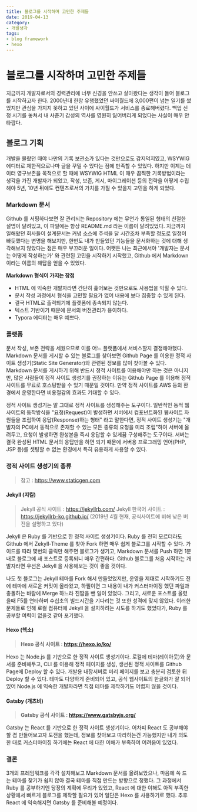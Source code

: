 ```yaml
---
title: 블로그를 시작하며 고민한 주제들
date: 2019-04-13
category:
- 개발생각
tags:
- blog framework
- hexo
---
```

# 블로그를 시작하며 고민한 주제들

 지금까지 개발자로서의 경력관리에 너무 신경을 안쓰고 살아왔다는 생각이 들어 블로그를 시작하고자 한다. 2000년대 한창 유행했었던 싸이월드에 3,000편이 넘는 일기를 썼었지만 관심을 가지지 못하고 있던 사이에 싸이월드가 서비스를 종료해버렸다. 백업 신청 시기를 놓쳐서 내 사춘기 감성의 역사를 영원히 잃어버리게 되었다는 사실이 매우 안타깝다.



## 블로그 기획

 개발을 몰랐던 때야 나만의 기록 보관소가 있다는 것만으로도 감지덕지였고, WSYWIG 에디터로 제한적으로나마 글을 꾸밀 수 있다는 점에 만족할 수 있었다. 하지만 이제는 데이터 영구보존을 목적으로 할 때에 WSYWIG HTML 이 매우 끔찍한 기록방법이라는 생각을 가진 개발자가 되었고, 작성, 보존, 게시, 마이그레이션 등의 전략을 어떻게 수립해야 5년, 10년 뒤에도 컨텐츠로서의 가치를 가질 수 있을지 고민을 하게 되었다.



### Markdown 문서

 Github 를 서핑하다보면 잘 관리되는 Repository 에는 무언가 통일된 형태의 친절한 설명이 달려있고, 이 파일에는 항상 README.md 라는 이름이 달려있었다. 지금까지 일해왔던 회사들이 설계문서는 커녕 소스에 주석을 달 시간조차 부족할 정도로 일정이 빠듯했다는 변명을 해보지만, 한번도 내가 만들었던 기능들을 문서화하는 것에 대해 생각해보지 않았다는 점은 매우 부끄러운 일이다. 어쨋든 나는 최근에서야 '개발자는 문서는 어떻게 작성하는가' 와 관련된 고민을 시작하기 시작했고, Github 에서 Markdown 이라는 이름의 해답을 얻을 수 있었다.

**Markdown 형식이 가지는 장점**

- HTML 에 익숙한 개발자라면 간단히 훑어보는 것만으로도 사용법을 익힐 수 있다.
- 문서 작성 과정에서 형식을 고민할 필요가 없어 내용에 보다 집중할 수 있게 된다.
- 결국 HTML로 출력되기에 플랫폼에 종속되지 않는다.
- 텍스트 기반이기 때문에 문서의 버전관리가 용이하다.
- Typora 에디터는 매우 예쁘다.



### 플랫폼

 문서 작성, 보존 전략을 세웠으므로 이를 어느 플랫폼에서 서비스할지 결정해야했다. Markdown 문서를 게시할 수 있는 블로그를 찾아보면 Github Page 를 이용한 정적 사이트 생성기(Static Site Generator)와 관련된 정보를 많이 찾아볼 수 있다. Markdown 문서를 게시하기 위해 반드시 정적 사이트를 이용해야만 하는 것은 아니지만, 많은 사람들이 정적 사이트 생성기를 권장하는 이유는 Github Page 를 이용해 정적 사이트를 무료로 호스팅받을 수 있기 때문일 것이다. 만약 정적 사이트를 AWS 등의 환경에서 운영한다면 비용절감의 효과도 기대할 수 있다.

 정적 사이트 생성기는 말 그대로 정적 사이트를 생성해주는 도구이다. 일반적인 동적 웹사이트의 동작방식을 "요청(Request)이 발생하면 서버에서 컴포넌트화된 웹사이트 자원들을 조립하여 응답(Response)하는 형태" 라고 말한다면, 정적 사이트 생성기는 "개발자의 PC에서 동적으로 존재할 수 있는 모든 종류의 요청을 미리 조립"하여 서버에 올려두고, 요청이 발생하면 완성본을 즉시 응답할 수 있게끔 구성해주는 도구이다. 서버는 결국 완성된 HTML 문서의 응답만을 하면 되기 때문에 서버용 프로그래밍 언어(PHP, JSP 등)를 셋팅할 수 없는 환경에서 특히 유용하게 사용할 수 있다.



### 정적 사이트 생성기의 종류

>참고 : <https://www.staticgen.com>



#### Jekyll (지킬)

>Jekyll 공식 사이트 : <https://jekyllrb.com/>
>Jekyll 한국어 사이트 : <https://jekyllrb-ko.github.io/>
>(2019년 4월 현재, 공식사이트에 비해 낮은 버전을 설명하고 있다)

 Jekyll 은 Ruby 를 기반으로 한 정적 사이트 생성기이다. Ruby 를 전혀 모르더라도 Github 에서 Zekyll-Theme 를 찾아 Fork 하면 매우 쉽게 블로그를 시작할 수 있다. 가이드를 따라 몇번의 클릭만 해주면 블로그가 생기고, Markdown 문서를 Push 하면 1분 내로 블로그에 새 포스트로 등록되니 매우 간편하다. Github 블로그를 처음 시작하는 개발자라면 우선은 Jekyll 을 사용해보는 것이 좋을 것이다.

 나도 첫 블로그는 Jekyll 테마를 Fork 해서 만들었었지만, 운영을 제대로 시작하기도 전에 테마에 새로운 커밋이 올라왔고, 하필이면 그 내용이 내가 커스터마이징 했던 파일과 충돌하는 바람에 Merge 하느라 진땀을 뺀 일이 있었다. 그리고, 새로운 포스트를 올렸을때 F5를 연타하며 수십초의 빌드시간을 기다리는 것 또한 성격에 맞지 않았다. 이러한 문제들로 인해 로컬 컴퓨터에 Jekyll 을 설치하려는 시도를 하기도 했었다가, Ruby 를 공부할 여력이 없을것 같아 포기했다.



#### Hexo (헥소)

>**Hexo 공식 사이트 : <https://hexo.io/ko/>**

 Hexo 는 Node.js 를 기반으로 한 정적 사이트 생성기이다. 로컬에 테마(레이아웃)와 문서를 준비해두고, CLI 를 이용해 정적 페이지를 생성, 생선된 정적 사이트를 Github Page에 Deploy 할 수 있다. 개발용 내장서버로 미리 페이지를 보고 충분히 검토한 뒤 Deploy 할 수 있다. 테마도 다양하게 준비되어 있고, 공식 웹사이트의 한글화가 잘 되어있어 Node.js 에 익숙한 개발자라면 직접 테마를 제작하기도 어렵지 않을 것이다. 



#### Gatsby (개츠비)

>**Gatsby 공식 사이트 : <https://www.gatsbyjs.org/>**

 Gatsby 는 React 를 기반으로 한 정적 사이트 생성기이다. 어차피 React 도 공부해야할 겸 만들어보고자 도전을 했는데, 정보를 찾아보고 따라하는건 가능했지만 내가 의도한 대로 커스터마이징 하기에는 React 에 대한 이해가 부족하여 어려움이 있었다.



### 결론

 3개의 프레임워크를 각각 설치해보고 Markdown 문서를 올려보았으나, 마음에 쏙 드는 테마를 찾기가 쉽지 않아 결국 테마를 직접 만드는 방향으로 정했다. 그 과정에서 Ruby 를 공부하기엔 당장의 계획에 무리가 있었고, React 에 대한 이해도 아직 부족한 상황에서 빠르게 블로그를 제작할 필요가 있어 일단은 Hexo 를 사용하기로 했다. 추후 React 에 익숙해지면 Gatsby 를 준비해볼 예정이다.